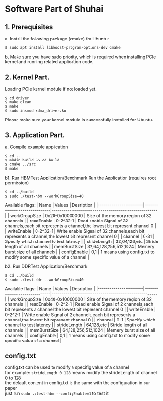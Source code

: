 
# Software Part of Shuhai

## 1. Prerequisites
a. Install the following package (cmake) for Ubuntu:
```
$ sudo apt install libboost-program-options-dev cmake
```
b, Make sure you have sudo priority, which is required when installing PCIe kernel and running related application code. 


## 2. Kernel Part.
Loading PCIe kernel module if not loaded yet. 
```
$ cd driver
$ make clean
$ make
$ sudo insmod xdma_driver.ko
```
Please make sure your kernel module is successfully installed for Ubuntu.

## 3. Application Part.
a. Compile example application
```
$ cd ..
$ mkdir build && cd build
$ cmake ../src
$ make
```

b1. Run HBMTest Application/Benchmark
 Run the Application (requires root permission)
```
$ cd ../build
$ sudo ./test-hbm --workGroupSize=40
```
Available flags:
| Name                  | Values                       | Desription                                           |
|-----------------------|------------------------------|------------------------------------------------------|
| workGroupSize         | 0x20-0x10000000                    | Size of the memory region of 32 channels                              |
| readEnable            | 0-2^32-1                     | Read enable Signal of 32 channels,each bit represents a channel,the lowest bit represent channel 0                 |
| writeEnable            | 0-2^32-1                    | Write enable Signal of 32 channels,each bit represents a channel,the lowest bit represent channel 0                 |
| channel           | 0-31           | Specify which channel to test latency                    |
| strideLength      | 32,64,128,etc           | Stride length of all channels                    |
| memBurstSize      | 32,64,128,256,512,1024           | Memery burst size of all channels                    |
| configEnable      | 0,1           | 1 means using config.txt to modify some specific value of a channel                    |

b2. Run DDRTest Application/Benchmark
```
$ cd ../build
$ sudo ./test-ddr --workGroupSize=40
```

Available flags:
| Name                  | Values                       | Desription                                           |
|-----------------------|------------------------------|------------------------------------------------------|
| workGroupSize         | 0x40-0x10000000                    | Size of the memory region of 32 channels                              |
| readEnable            | 0-2^2-1                     | Read enable Signal of 2 channels,each bit represents a channel,the lowest bit represent channel 0                 |
| writeEnable            | 0-2^2-1                    | Write enable Signal of 2 channels,each bit represents a channel,the lowest bit represent channel 0                 |
| channel           | 0-1           | Specify which channel to test latency                    |
| strideLength      | 64,128,etc           | Stride length of all channels                    |
| memBurstSize      | 64,128,256,512,1024           | Memery burst size of all channels                    |
| configEnable      | 0,1           | 1 means using config.txt to modify some specific value of a channel                    |

## config.txt
config.txt can be used to modify a specifig value of a channel  
for example: ```strideLength 0 128``` means modify the strideLength of channel 0 to 128  
the default content in config.txt is the same with the configuration in our paper   
just run 
```sudo ./test-hbm --configEnable=1``` to test it
